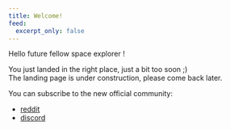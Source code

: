 ```yaml
---
title: Welcome!
feed:
  excerpt_only: false
---
```


Hello future fellow space explorer ! 

You just landed in the right place, just a bit too soon ;)  
The landing page is under construction, please come back later. 

You can subscribe to the new official community: 
- [reddit](https://www.reddit.com/r/outerspacethegame)  
- [discord]()  

